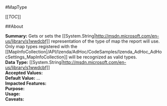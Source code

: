 #MapType

[[_TOC_]]

##About

**Summary:** Gets or sets the [[System.String|http://msdn.microsoft.com/en-us/library/s1wwdcbf]] representation of the type of map the report will use. Only map types registered with the [[MapInfoCollection|/API/Izenda/AdHoc/CodeSamples/Izenda_AdHoc_AdHocSettings_MapInfoCollection]] will be recognized as valid types.  
**Data Type:** [[System.String|http://msdn.microsoft.com/en-us/library/s1wwdcbf]]  
**Accepted Values:**   
**Default Value:** ...  
**Impacted Features:**   
**Purpose:**   
**Usage:**   
**Caveats:**   

